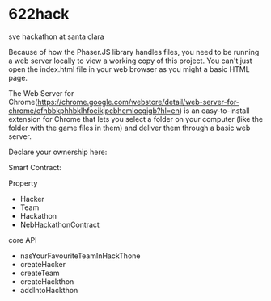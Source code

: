 # 622hack
sve hackathon at santa clara

Because of how the Phaser.JS library handles files, you need to be running a web server locally to view a working copy of this project. You can't just open the index.html file in your web browser as you might a basic HTML page. 

The Web Server for Chrome(https://chrome.google.com/webstore/detail/web-server-for-chrome/ofhbbkphhbklhfoeikjpcbhemlocgigb?hl=en) is an easy-to-install extension for Chrome that lets you select a folder on your computer (like the folder with the game files in them) and deliver them through a basic web server.


Declare your ownership here:

Smart Contract:

Property
- Hacker 
- Team
- Hackathon
- NebHackathonContract

core API
- nasYourFavouriteTeamInHackThone
- createHacker
- createTeam
- createHackthon
- addIntoHackthon



